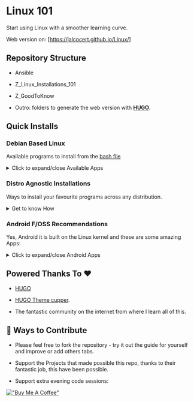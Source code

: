 # Linux 101

Start using Linux with a smoother learning curve.

Web version on: [https://jalcocert.github.io/Linux/]

## Repository Structure

* Ansible
* Z_Linux_Installations_101
* Z_GoodToKnow

* Outro: folders to generate the web version with [**HUGO**](https://fossengineer.com/web-guide-Hugo/).

## Quick Installs

### Debian Based Linux

Available programs to install from the [bash file](https://github.com/JAlcocerT/Linux/blob/main/Ubuntu_installations_bash)

<details>
  <summary>Click to expand/close Available Apps</summary>
  &nbsp;

**FOSS ->** :heavy_check_mark:  

* General:
   * Synaptic  :heavy_check_mark:
   * PPA GUI Manager :heavy_check_mark:
   * Snap store :heavy_check_mark:
   * Docker ---> :fire: **BONUS** :rocket: Extra apps can be installed easily - [Apps list and config files](https://github.com/JAlcocerT/Docker) :heavy_check_mark:
    
* Media:
    * VLC :heavy_check_mark:
    * Spotify
    
* Browsers:
    * Brave :heavy_check_mark:
    * Librewolf :heavy_check_mark:
    * Chrome
    
* Design
    * Blender :heavy_check_mark:
    * FreeCad :heavy_check_mark:
    * OpenSCad :heavy_check_mark:
    * GIMP :heavy_check_mark:
    * Photoscape :heavy_check_mark:
    * Kazam :heavy_check_mark:
    * Cura
    * Inkscapee
    * KiCad
    * Audacity
    
* Programming:
   * Octave :heavy_check_mark:
   * VSCode
   * Codium :heavy_check_mark:
   * Flutter
   * Android Studio
   * RStudio :heavy_check_mark:
   * GH Desktop :heavy_check_mark:
   * Slack
   
* Gaming:
    * WINE :heavy_check_mark:
    * Lutris :heavy_check_mark:
    * Steam
    * Epic Games
    * Origin
    
* BackUps:
   * NextCloud :heavy_check_mark:
   * Syncthing  :heavy_check_mark:
   * Timeshift :heavy_check_mark:
   * Dropbox
   * MegaSync
   * Synkron
   * Grsync
   
* Others:
   * VBOX
   * VMWare
   * VNC Server :heavy_check_mark:
   * GUFW :heavy_check_mark:
   * VPN 
     * Tailscale :heavy_check_mark:
     * Wireguard Client
   * UnetBootin :heavy_check_mark:

</details>

### Distro Agnostic Installations

Ways to install your favourite programs across any distribution.

<details>
  <summary>Get to know How</summary>
  &nbsp;

#### With Ansible

Check <https://github.com/JAlcocerT/Linux/tree/main/Ansible>

#### With Docker

* Check <https://github.com/JAlcocerT/Docker>
* If you need further assistance, you can find full guides on my Tech blog: <https://fossengineer.com/tags/self-hosting/>

#### With Nix

Compatible even with mac!

Check <https://github.com/JAlcocerT/Linux/tree/main/Nix>
</details>


### Android F/OSS Recommendations

Yes, Android it is built on the Linux kernel and these are some amazing Apps:

<details>
  <summary>Click to expand/close Android Apps</summary>
  &nbsp;

* F-Droid - F/OSS Android App Repository - https://gitlab.com/fdroid/fdroidclient
* Audio recorder - https://github.com/Dimowner/AudioRecorder
* Client for Navidrome - https://gitlab.com/ultrasonic/ultrasonic
* Syncthing - https://github.com/syncthing/syncthing
* Nextcloud - https://github.com/nextcloud/android
* PixelFed client - https://f-droid.org/app/com.h.pixeldroid {F-Droid}
* Matrix Element - https://github.com/vector-im/element-android
* Matrix Fluffy Chat - https://gitlab.com/KrilleFear/fluffychat
* Organic Maps - https://github.com/organicmaps/organicmaps
* MapsMe - https://github.com/mapsme/api-android
* Readrops - https://github.com/readrops/Readrops

</details>



## Powered Thanks To :heart:

* [HUGO](https://github.com/gohugoio/hugo)
* [HUGO Theme cupper](https://github.com/zwbetz-gh/cupper-hugo-theme).

* The fantastic community on the internet from where I learn all of this.

## :loudspeaker: Ways to Contribute 

* Please feel free to fork the repository - try it out the guide for yourself and improve or add others tabs.

* Support the Projects that made possible this repo, thanks to their fantastic job, this have been possible.

* Support extra evening code sessions:

[!["Buy Me A Coffee"](https://www.buymeacoffee.com/assets/img/custom_images/orange_img.png)](https://www.buymeacoffee.com/FossEngineer)